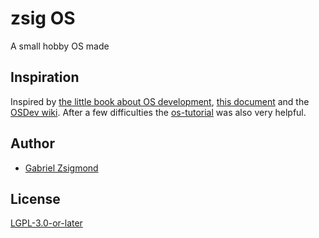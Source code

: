 # zsig OS

A small hobby OS made

## Inspiration

Inspired by [the little book about OS development](https://littleosbook.github.io), [this document](http://www.cs.bham.ac.uk/~exr/lectures/opsys/10_11/lectures/os-dev.pdf)
and the [OSDev wiki](http://wiki.osdev.org/). After a few difficulties the [os-tutorial](https://github.com/cfenollosa/os-tutorial) was also very helpful.


## Author
 - [Gabriel Zsigmond](https://github.com/gzsig)

## License
[LGPL-3.0-or-later](https://www.gnu.org/licenses/lgpl-3.0-standalone.html)
